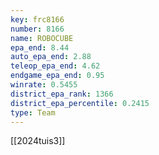 ```yaml
---
key: frc8166
number: 8166
name: ROBOCUBE
epa_end: 8.44
auto_epa_end: 2.88
teleop_epa_end: 4.62
endgame_epa_end: 0.95
winrate: 0.5455
district_epa_rank: 1366
district_epa_percentile: 0.2415
type: Team
---
```

[[2024tuis3]]
